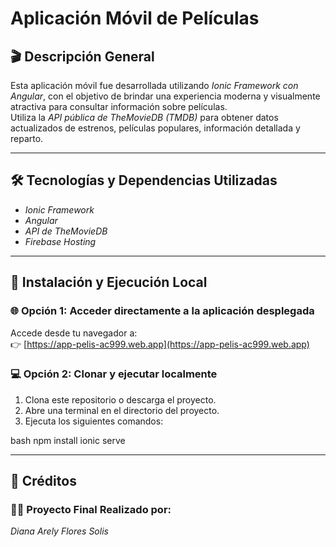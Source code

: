 # Aplicación Móvil de Películas

## 🎬 Descripción General

Esta aplicación móvil fue desarrollada utilizando *Ionic Framework con Angular*, con el objetivo de brindar una experiencia moderna y visualmente atractiva para consultar información sobre películas.  
Utiliza la *API pública de TheMovieDB (TMDB)* para obtener datos actualizados de estrenos, películas populares, información detallada y reparto.

---

## 🛠 Tecnologías y Dependencias Utilizadas

- *Ionic Framework*
- *Angular*
- *API de TheMovieDB*
- *Firebase Hosting*

---

## 🚀 Instalación y Ejecución Local

### 🌐 Opción 1: Acceder directamente a la aplicación desplegada

Accede desde tu navegador a:  
👉 [https://app-pelis-ac999.web.app](https://app-pelis-ac999.web.app)

### 💻 Opción 2: Clonar y ejecutar localmente

1. Clona este repositorio o descarga el proyecto.
2. Abre una terminal en el directorio del proyecto.
3. Ejecuta los siguientes comandos:

bash
npm install
ionic serve

---
## 🙌 Créditos

### 👨‍💻 Proyecto Final Realizado por:

*Diana Arely Flores Solis*
